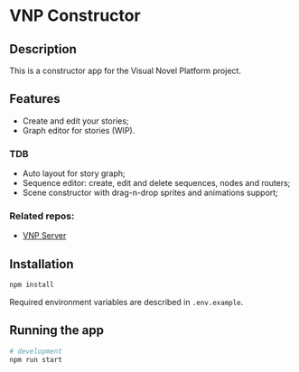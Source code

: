 # VNP Constructor

## Description

This is a constructor app for the Visual Novel Platform project.

## Features

- Create and edit your stories;
- Graph editor for stories (WIP).

### TDB

- Auto layout for story graph;
- Sequence editor: create, edit and delete sequences, nodes and routers;
- Scene constructor with drag-n-drop sprites and animations support;

### Related repos:

- [VNP Server](https://github.com/ksenkso/vn-backend/)

## Installation

```bash
npm install
```

Required environment variables are described in `.env.example`.

## Running the app

```bash
# development
npm run start
```
